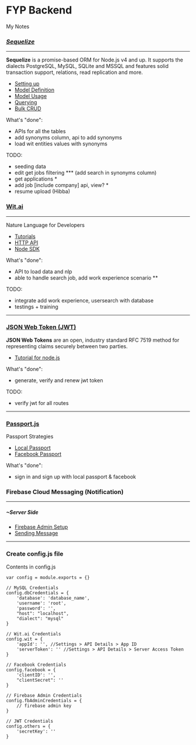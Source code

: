 # FYP Backend
My Notes

### [*Sequelize*](http://docs.sequelizejs.com/)
***
**Sequelize** is a promise-based ORM for Node.js v4 and up. It supports the dialects PostgreSQL, MySQL, SQLite and MSSQL and features solid transaction support, relations, read replication and more.
+ [Setting up](http://docs.sequelizejs.com/manual/installation/getting-started)
+ [Model Definition](http://docs.sequelizejs.com/manual/tutorial/models-definition.html)
+ [Model Usage](http://docs.sequelizejs.com/manual/tutorial/models-usage.html)
+ [Querying](http://docs.sequelizejs.com/manual/tutorial/querying.html)
+ [Bulk CRUD](http://docs.sequelizejs.com/manual/tutorial/instances.html)

What's "done":
- APIs for all the tables
- add synonyms column, api to add synonyms
- load wit entities values with synonyms

TODO:
- seeding data
- edit get jobs filtering *** (add search in synonyms column)
- get applications *
- add job [include company] api, view? *
- resume upload (Hibba)

### [Wit.ai](https://wit.ai/)
***
Nature Language for Developers
- [Tutorials](https://wit.ai/docs/recipes)
- [HTTP API](https://wit.ai/docs/http/20170307#put--entities-:entity-id-link)
- [Node SDK](https://github.com/wit-ai/node-wit)

What's "done":
- API to load data and nlp
- able to handle search job, add work experience scenario **

TODO:
- integrate add work experience, usersearch with database 
- testings + training
***
### [JSON Web Token (JWT)](https://jwt.io/)
**JSON Web Tokens** are an open, industry standard RFC 7519 method for representing claims securely between two parties.
- [Tutorial for node.js](https://www.sitepoint.com/using-json-web-tokens-node-js/)
 
What's "done":
- generate, verify and renew jwt token

TODO:
- verify jwt for all routes
***
### [Passport.js](http://passportjs.org)
Passport Strategies
- [Local Passport](https://www.npmjs.com/package/passport-local)
- [Facebook Passport](https://www.npmjs.com/package/passport-facebook-token)

What's "done":
- sign in and sign up with local passport & facebook

### Firebase Cloud Messaging (Notification)
***
##### ~Server Side
- [Firebase Admin Setup](https://firebase.google.com/docs/admin/setup)
- [Sending Message](https://firebase.google.com/docs/cloud-messaging/admin/send-messages)
***
### Create config.js file
Contents in config.js

```
var config = module.exports = {}

// MySQL Credentials
config.dbCredentials = {
    'database': 'database_name',
    'username': 'root',
    'password': '',
    "host": "localhost",
    "dialect": "mysql"
}

// Wit.ai Credentials
config.wit = {
    'appId': '', //Settings > API Details > App ID
    'serverToken': '' //Settings > API Details > Server Access Token
}

// Facebook Credentials
config.facebook = {
    'clientID': '',
    "clientSecret": ''
}

// Firebase Admin Credentials
config.fbAdminCredentials = {
    // firebase admin key
}

// JWT Credentials
config.others = {
    'secretKey': ''
}
```